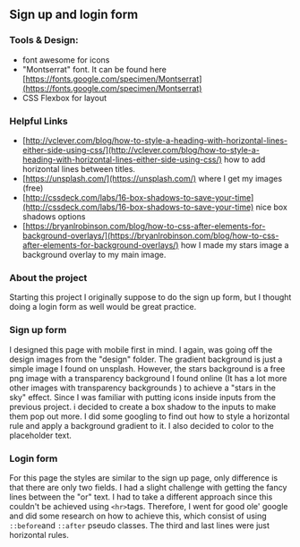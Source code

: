 ## Sign up and login form
### Tools & Design:

 - font awesome for icons
 - "Montserrat" font. It can be found here [https://fonts.google.com/specimen/Montserrat](https://fonts.google.com/specimen/Montserrat)
 - CSS Flexbox for layout

### Helpful Links
- [http://vclever.com/blog/how-to-style-a-heading-with-horizontal-lines-either-side-using-css/](http://vclever.com/blog/how-to-style-a-heading-with-horizontal-lines-either-side-using-css/) how to add horizontal lines between titles.
- [https://unsplash.com/](https://unsplash.com/) where I get my images (free)
- [http://cssdeck.com/labs/16-box-shadows-to-save-your-time](http://cssdeck.com/labs/16-box-shadows-to-save-your-time) nice box shadows options
- [https://bryanlrobinson.com/blog/how-to-css-after-elements-for-background-overlays/](https://bryanlrobinson.com/blog/how-to-css-after-elements-for-background-overlays/) how I made my stars image a background overlay to my main image.

### About the project
Starting this project I originally suppose to do the sign up form, but I thought doing a login form as well would be great practice.

### Sign up form
I designed this page with mobile first in mind. I again, was going off the design images from the "design" folder. The gradient background is just a simple image I found on unsplash. However, the stars background is a free png image with a transparency background I found online (It has a lot more other images with transparency backgrounds ) to achieve a "stars in the sky" effect. Since I was familiar with putting icons inside inputs from the previous project. i decided to create a box shadow to the inputs to make them pop out more. I did some googling to find out how to style a horizontal rule and apply a background gradient to it. I also decided to color to the placeholder text. 

### Login form
For this page the styles are similar to the sign up page, only difference is that there are only two fields. I had a slight challenge with getting the fancy lines between the "or" text. I had to take a different approach since this couldn't be achieved using `<hr>`tags. 
Therefore, I went for good ole' google and did some research on how to achieve this, which consist of using `::before`and `::after` pseudo classes. The third and last lines were just horizontal rules.

